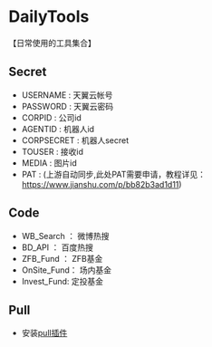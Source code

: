 # DailyTools

【日常使用的工具集合】
## Secret

- USERNAME : 天翼云帐号
- PASSWORD : 天翼云密码
- CORPID : 公司id
- AGENTID : 机器人id
- CORPSECRET : 机器人secret
- TOUSER : 接收id
- MEDIA : 图片id
- PAT : (上游自动同步,此处PAT需要申请，教程详见：https://www.jianshu.com/p/bb82b3ad1d11)

## Code
- WB_Search ： 微博热搜
- BD_API ： 百度热搜
- ZFB_Fund ： ZFB基金
- OnSite_Fund： 场内基金
- Invest_Fund: 定投基金

## Pull
- 安装[pull插件](https://github.com/apps/pull)